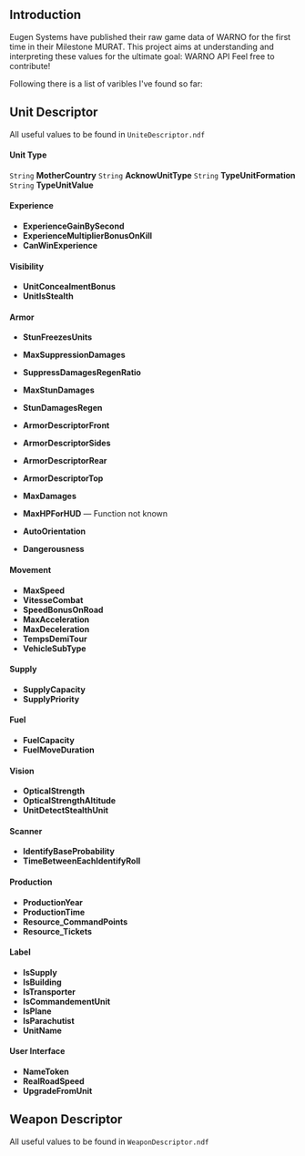 ## Introduction
Eugen Systems have published their raw game data of WARNO for the first time in their Milestone MURAT.
This project aims at understanding and interpreting these values for the ultimate goal: WARNO API
Feel free to contribute!

Following there is a list of varibles I've found so far:

## Unit Descriptor
All useful values to be found in `UniteDescriptor.ndf`

#### Unit Type
`String` **MotherCountry**
`String` **AcknowUnitType**
`String` **TypeUnitFormation**
`String` **TypeUnitValue**

#### Experience
* **ExperienceGainBySecond**
* **ExperienceMultiplierBonusOnKill**
* **CanWinExperience**

#### Visibility
* **UnitConcealmentBonus**
* **UnitIsStealth**

#### Armor
* **StunFreezesUnits**
* **MaxSuppressionDamages**
* **SuppressDamagesRegenRatio**
* **MaxStunDamages**
* **StunDamagesRegen**
* **ArmorDescriptorFront**
* **ArmorDescriptorSides**
* **ArmorDescriptorRear**
* **ArmorDescriptorTop**
* **MaxDamages**
* **MaxHPForHUD** &mdash; Function not known
* **AutoOrientation**

* **Dangerousness**

#### Movement
* **MaxSpeed**
* **VitesseCombat**
* **SpeedBonusOnRoad**
* **MaxAcceleration**
* **MaxDeceleration**
* **TempsDemiTour**
* **VehicleSubType**

#### Supply
* **SupplyCapacity**
* **SupplyPriority**

#### Fuel
* **FuelCapacity**
* **FuelMoveDuration**

#### Vision
* **OpticalStrength**
* **OpticalStrengthAltitude**
* **UnitDetectStealthUnit**

#### Scanner
* **IdentifyBaseProbability**
* **TimeBetweenEachIdentifyRoll**

#### Production
* **ProductionYear**
* **ProductionTime**
* **Resource_CommandPoints**
* **Resource_Tickets**

#### Label
* **IsSupply**
* **IsBuilding**
* **IsTransporter**
* **IsCommandementUnit**
* **IsPlane**
* **IsParachutist**
* **UnitName**

#### User Interface
* **NameToken**
* **RealRoadSpeed**
* **UpgradeFromUnit**

## Weapon Descriptor
All useful values to be found in `WeaponDescriptor.ndf`